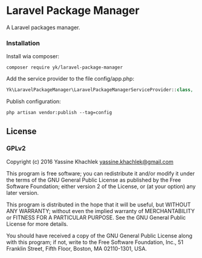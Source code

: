 # Laravel Package Manager

A Laravel packages manager.

### Installation

Install wia composer:

```
composer require yk/laravel-package-manager
```

Add the service provider to the file config/app.php:


```php
Yk\LaravelPackageManager\LaravelPackageManagerServiceProvider::class,
```


Publish configuration:

```
php artisan vendor:publish --tag=config
```

## License

### GPLv2

Copyright (c) 2016 Yassine Khachlek <yassine.khachlek@gmail.com>

This program is free software; you can redistribute it and/or
modify it under the terms of the GNU General Public License
as published by the Free Software Foundation; either version 2
of the License, or (at your option) any later version.

This program is distributed in the hope that it will be useful,
but WITHOUT ANY WARRANTY; without even the implied warranty of
MERCHANTABILITY or FITNESS FOR A PARTICULAR PURPOSE.  See the
GNU General Public License for more details.

You should have received a copy of the GNU General Public License
along with this program; if not, write to the Free Software
Foundation, Inc., 51 Franklin Street, Fifth Floor, Boston, MA  02110-1301, USA.
